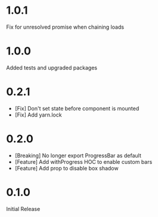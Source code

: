 # 1.0.1
Fix for unresolved promise when chaining loads

# 1.0.0
Added tests and upgraded packages

# 0.2.1
- [Fix] Don't set state before component is mounted
- [Fix] Add yarn.lock

# 0.2.0
- [Breaking] No longer export ProgressBar as default
- [Feature] Add withProgress HOC to enable custom bars
- [Feature] Add prop to disable box shadow

# 0.1.0
Initial Release
